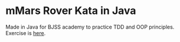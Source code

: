 # mMars Rover Kata in Java
Made in Java for BJSS academy to practice TDD and OOP principles.
Exercise is [here](https://kata-log.rocks/mars-rover-kata).
